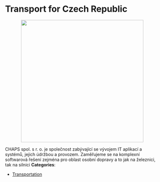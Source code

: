 # Transport for Czech Republic

<p align="center">
    <img width="400" src="https://raw.githubusercontent.com/awesome-apis/awesome-apis/apis/transport-for-czech-republic/logo_256x256.png" />
</p>


CHAPS spol. s r. o.  je společnost zabývající se vývojem IT aplikací a systémů, jejich údržbou a provozem.  Zaměřujeme se na komplexní softwarová řešení zejména pro oblast osobní dopravy a to jak na železnici, tak na silnici
**Categories**:

- [Transportation](https://github/awesome-apis/awesome-apis#transportation)



